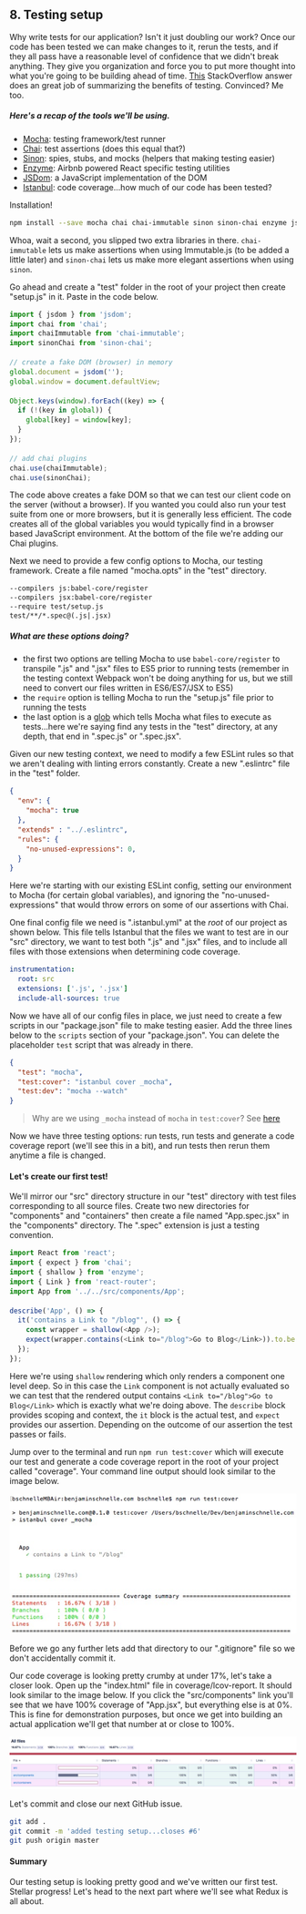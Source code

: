 ## 8. Testing setup
Why write tests for our application?  Isn't it just doubling our work?  Once our code has been tested we can make changes to it, rerun the tests, and if they all pass have a reasonable level of confidence that we didn't break anything.  They give you organization and force you to put more thought into what you're going to be building ahead of time.  [This](http://stackoverflow.com/a/67500/2482993) StackOverflow answer does an great job of summarizing the benefits of testing.  Convinced?  Me too.

##### Here's a recap of the tools we'll be using.
- [Mocha](https://mochajs.org/): testing framework/test runner
- [Chai](http://chaijs.com/): test assertions (does this equal that?)
- [Sinon](http://sinonjs.org/): spies, stubs, and mocks (helpers that making testing easier)
- [Enzyme](http://airbnb.io/enzyme/): Airbnb powered React specific testing utilities
- [JSDom](https://github.com/tmpvar/jsdom): a JavaScript implementation of the DOM
- [Istanbul](https://github.com/gotwarlost/istanbul): code coverage...how much of our code has been tested?

Installation!

```bash
npm install --save mocha chai chai-immutable sinon sinon-chai enzyme jsdom istanbul
```

Whoa, wait a second, you slipped two extra libraries in there.  `chai-immutable` lets us make assertions when using Immutable.js (to be added a little later) and `sinon-chai` lets us make more elegant assertions when using `sinon`.

Go ahead and create a "test" folder in the root of your project then create "setup.js" in it.  Paste in the code below.

```javascript
import { jsdom } from 'jsdom';
import chai from 'chai';
import chaiImmutable from 'chai-immutable';
import sinonChai from 'sinon-chai';

// create a fake DOM (browser) in memory
global.document = jsdom('');
global.window = document.defaultView;

Object.keys(window).forEach((key) => {
  if (!(key in global)) {
    global[key] = window[key];
  }
});

// add chai plugins
chai.use(chaiImmutable);
chai.use(sinonChai);

```

The code above creates a fake DOM so that we can test our client code on the server (without a browser).  If you wanted you could also run your test suite from one or more browsers, but it is generally less efficient.  The code creates all of the global variables you would typically find in a browser based JavaScript environment.  At the bottom of the file we're adding our Chai plugins.

Next we need to provide a few config options to Mocha, our testing framework.  Create a file named "mocha.opts" in the "test" directory.

```
--compilers js:babel-core/register
--compilers jsx:babel-core/register
--require test/setup.js
test/**/*.spec@(.js|.jsx)
```

##### What are these options doing?
- the first two options are telling Mocha to use `babel-core/register` to transpile ".js" and ".jsx" files to ES5 prior to running tests (remember in the testing context Webpack won't be doing anything for us, but we still need to convert our files written in ES6/ES7/JSX to ES5)
- the `require` option is telling Mocha to run the "setup.js" file prior to running the tests
- the last option is a [glob](https://github.com/isaacs/node-glob) which tells Mocha what files to execute as tests...here we're saying find any tests in the "test" directory, at any depth, that end in ".spec.js" or ".spec.jsx".

Given our new testing context, we need to modify a few ESLint rules so that we aren't dealing with linting errors constantly.  Create a new ".eslintrc" file in the "test" folder.

```json
{
  "env": {
    "mocha": true
  },
  "extends" : "../.eslintrc",
  "rules": {
    "no-unused-expressions": 0,
  }
}
```

Here we're starting with our existing ESLint config, setting our environment to Mocha (for certain global variables), and ignoring the "no-unused-expressions" that would throw errors on some of our assertions with Chai.

One final config file we need is ".istanbul.yml" at the *root* of our project as shown below.  This file tells Istanbul that the files we want to test are in our "src" directory, we want to test both ".js" and ".jsx" files, and to include all files with those extensions when determining code coverage.

```yml
instrumentation:
  root: src
  extensions: ['.js', '.jsx']
  include-all-sources: true
```

Now we have all of our config files in place, we just need to create a few scripts in our "package.json" file to make testing easier.  Add the three lines below to the `scripts` section of your "package.json".  You can delete the placeholder `test` script that was already in there.

```json
{
  "test": "mocha",
  "test:cover": "istanbul cover _mocha",
  "test:dev": "mocha --watch"
}
```

> Why are we using `_mocha` instead of `mocha` in `test:cover`? See [here](https://github.com/gotwarlost/istanbul/issues/44#issuecomment-16093330)

Now we have three testing options: run tests, run tests and generate a code coverage report (we'll see this in a bit), and run tests then rerun them anytime a file is changed.

#### Let's create our first test!  

We'll mirror our "src" directory structure in our "test" directory with test files corresponding to all source files.  Create two new directories for "components" and "containers" then create a file named "App.spec.jsx" in the "components" directory.  The ".spec" extension is just a testing convention.

```javascript
import React from 'react';
import { expect } from 'chai';
import { shallow } from 'enzyme';
import { Link } from 'react-router';
import App from '../../src/components/App';

describe('App', () => {
  it('contains a Link to "/blog"', () => {
    const wrapper = shallow(<App />);
    expect(wrapper.contains(<Link to="/blog">Go to Blog</Link>)).to.be.true;
  });
});

```

Here we're using `shallow` rendering which only renders a component one level deep.  So in this case the `Link` component is not actually evaluated so we can test that the rendered output contains `<Link to="/blog">Go to Blog</Link>` which is exactly what we're doing above.  The `describe` block provides scoping and context, the `it` block is the actual test, and `expect` provides our assertion.  Depending on the outcome of our assertion the test passes or fails.

Jump over to the terminal and run `npm run test:cover` which will execute our test and generate a code coverage report in the root of your project called "coverage".  Your command line output should look similar to the image below.

![Test Results With Coverage](../../images/test-results-coverage.jpg)

Before we go any further lets add that directory to our ".gitignore" file so we don't accidentally commit it.

Our code coverage is looking pretty crumby at under 17%, let's take a closer look.  Open up the "index.html" file in coverage/lcov-report.  It should look similar to the image below.  If you click the "src/components" link you'll see that we have 100% coverage of "App.jsx", but everything else is at 0%.  This is fine for demonstration purposes, but once we get into building an actual application we'll get that number at or close to 100%.

![Coverage Report](../../images/coverage-report.jpg)

Let's commit and close our next GitHub issue.

```bash
git add .
git commit -m 'added testing setup...closes #6'
git push origin master
```

#### Summary
Our testing setup is looking pretty good and we've written our first test.  Stellar progress!  Let's head to the next part where we'll see what Redux is all about.
